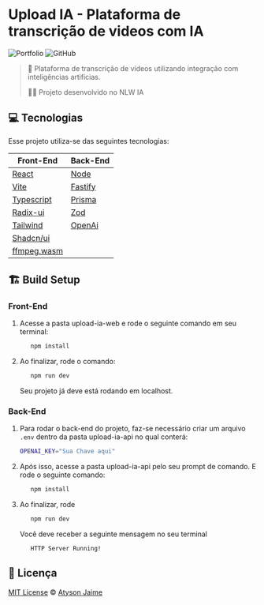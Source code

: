 # Upload IA - Plataforma de transcrição de videos com IA

![Portfolio](https://img.shields.io/badge/Atysonjaime-Upload_IA-%23EA580C)
![GitHub](https://img.shields.io/github/license/Atysonjaime/atysonjaime.github.io)

> 🧠 Plataforma de transcrição de vídeos utilizando integração com inteligências artificias.
>
> 👨‍💻 Projeto desenvolvido no NLW IA

## 💻 Tecnologias

Esse projeto utiliza-se das seguintes tecnologias:

Front-End | Back-End
--------- | --------
[React](https://react.dev) | [Node](https://nodejs.org/en)
[Vite](https://vitejs.dev) | [Fastify](https://fastify.dev)
[Typescript](https://www.typescriptlang.org) | [Prisma](https://www.prisma.io)
[Radix-ui](https://www.radix-ui.com) | [Zod](https://zod.dev)
[Tailwind](https://tailwindcss.com) | [OpenAi](https://openai.com)
[Shadcn/ui](https://ui.shadcn.com) |
[ffmpeg.wasm](https://ffmpegwasm.netlify.app) |

## 🏗️ Build Setup

### Front-End

1. Acesse a pasta  upload-ia-web e rode o seguinte comando em seu terminal:

     ```sh
        npm install
    ```

2. Ao finalizar, rode o comando:

     ```sh
        npm run dev
    ```

    Seu projeto já deve está rodando em localhost.

### Back-End

1. Para  rodar o back-end do projeto, faz-se necessário criar um arquivo ``.env`` dentro da pasta upload-ia-api no qual conterá:

    ```sh
    OPENAI_KEY="Sua Chave aqui"
    ```

2. Após isso, acesse  a  pasta upload-ia-api pelo seu prompt de comando. E rode o seguinte comando:

     ```sh
        npm install
    ```

3. Ao finalizar, rode

     ```sh
        npm run dev
    ```

    Você deve receber a seguinte mensagem no seu terminal

     ```sh
        HTTP Server Running!
    ```

## 📝 Licença

[MIT License](https://github.com/AtysonJaime/nlw_ia/blob/main/LICENSE) © [Atyson Jaime](https://atysonjaime.github.io)
